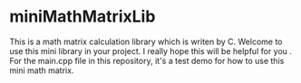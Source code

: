 # miniMathMatrixLib
This is a math matrix calculation library which is writen by C.  Welcome to use this mini library in your project. I really hope this will be helpful for you .
For the main.cpp file in this repository, it's a test demo for how to use this mini math matrix.
